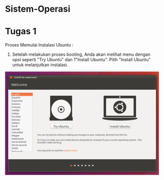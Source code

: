 # Sistem-Operasi
# Tugas 1
Proses  Memulai Instalasi Ubuntu :
1.	Setelah melakukan proses booting, Anda akan melihat menu dengan opsi seperti "Try Ubuntu" dan 1"Install Ubuntu". Pilih "Install Ubuntu" untuk melanjutkan instalasi.
  <div align="center">
  <img src="https://github.com/fatsyaalfin15/Sistem-Operasi/blob/main/%60Instalasi_ubuntu/Pertama.jpg" alt="Deskripsi Gambar" width="1000"/>
   </div>
